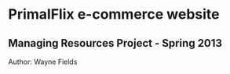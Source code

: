 PrimalFlix e-commerce website
==============================

Managing Resources Project - Spring 2013
----------------------------------------

Author: Wayne Fields